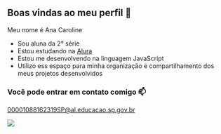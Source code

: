 ## Boas vindas ao meu perfil 🖤

Meu nome é Ana Caroline

- Sou aluna da 2° série
- Estou estudando na [Alura](https://www.alura.com.br)
- Estou me desenvolvendo na linguagem JavaScript
- Utilizo ess espaço para minha organização e compartilhamento dos meus projetos desenvolvidos

### Você pode  entrar em contato comigo 📫

00001088162319SP@al.educacao.sp.gov.br

![](https://media1.tenor.com/m/rweh-xPsyqMAAAAC/vaheed.gif)
